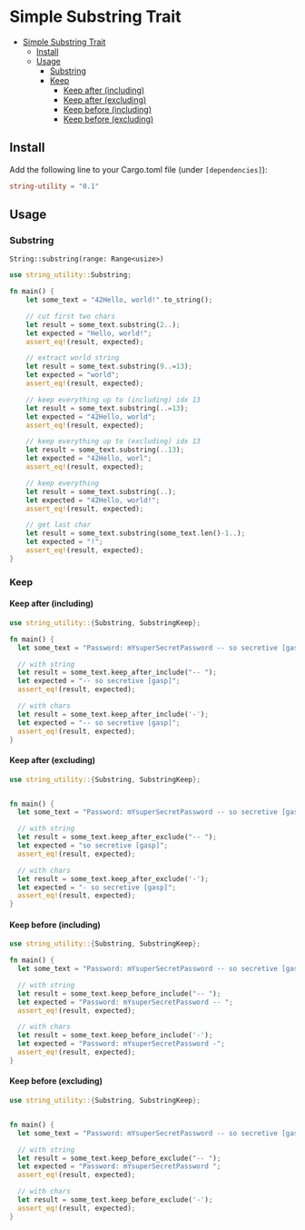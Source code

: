 # Simple Substring Trait

<!-- TOC -->
* [Simple Substring Trait](#simple-substring-trait)
  * [Install](#install)
  * [Usage](#usage)
    * [Substring](#substring)
    * [Keep](#keep)
      * [Keep after (including)](#keep-after--including-)
      * [Keep after (excluding)](#keep-after--excluding-)
      * [Keep before (including)](#keep-before--including-)
      * [Keep before (excluding)](#keep-before--excluding-)
<!-- TOC -->

## Install

Add the following line to your Cargo.toml file (under `[dependencies]`):
```toml
string-utility = "0.1"
```

## Usage

### Substring

`String::substring(range: Range<usize>)`

```rust
use string_utility::Substring;

fn main() {
    let some_text = "42Hello, world!".to_string();

    // cut first two chars
    let result = some_text.substring(2..);
    let expected = "Hello, world!";
    assert_eq!(result, expected);

    // extract world string
    let result = some_text.substring(9..=13);
    let expected = "world";
    assert_eq!(result, expected);

    // keep everything up to (including) idx 13
    let result = some_text.substring(..=13);
    let expected = "42Hello, world";
    assert_eq!(result, expected);

    // keep everything up to (excluding) idx 13
    let result = some_text.substring(..13);
    let expected = "42Hello, worl";
    assert_eq!(result, expected);

    // keep everything
    let result = some_text.substring(..);
    let expected = "42Hello, world!";
    assert_eq!(result, expected);

    // get last char
    let result = some_text.substring(some_text.len()-1..);
    let expected = "!";
    assert_eq!(result, expected);
}
```


### Keep

#### Keep after (including)

```rust
use string_utility::{Substring, SubstringKeep};

fn main() {
  let some_text = "Password: mYsuperSecretPassword -- so secretive [gasp]".to_string();

  // with string
  let result = some_text.keep_after_include("-- ");
  let expected = "-- so secretive [gasp]";
  assert_eq!(result, expected);

  // with chars
  let result = some_text.keep_after_include('-');
  let expected = "-- so secretive [gasp]";
  assert_eq!(result, expected);
}
```

#### Keep after (excluding)

```rust
use string_utility::{Substring, SubstringKeep};


fn main() {
  let some_text = "Password: mYsuperSecretPassword -- so secretive [gasp]".to_string();

  // with string
  let result = some_text.keep_after_exclude("-- ");
  let expected = "so secretive [gasp]";
  assert_eq!(result, expected);

  // with chars
  let result = some_text.keep_after_exclude('-');
  let expected = "- so secretive [gasp]";
  assert_eq!(result, expected);
}
```

#### Keep before (including)

```rust
use string_utility::{Substring, SubstringKeep};

fn main() {
  let some_text = "Password: mYsuperSecretPassword -- so secretive [gasp]".to_string();

  // with string
  let result = some_text.keep_before_include("-- ");
  let expected = "Password: mYsuperSecretPassword -- ";
  assert_eq!(result, expected);

  // with chars
  let result = some_text.keep_before_include('-');
  let expected = "Password: mYsuperSecretPassword -";
  assert_eq!(result, expected);
}
```

#### Keep before (excluding)

```rust
use string_utility::{Substring, SubstringKeep};


fn main() {
  let some_text = "Password: mYsuperSecretPassword -- so secretive [gasp]".to_string();

  // with string
  let result = some_text.keep_before_exclude("-- ");
  let expected = "Password: mYsuperSecretPassword ";
  assert_eq!(result, expected);

  // with chars
  let result = some_text.keep_before_exclude('-');
  assert_eq!(result, expected);
}
```